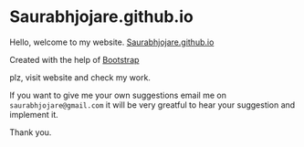 # Saurabhjojare.github.io
Hello, welcome to my website. [Saurabhjojare.github.io](https://saurabhjojare.github.io)

Created with the help of [Bootstrap](http://getbootstrap.com)

plz, visit website and check my work.

If you want to give me your own suggestions email me on `saurabhjojare@gmail.com` it will be very greatful to hear your suggestion and implement it.

Thank you.
